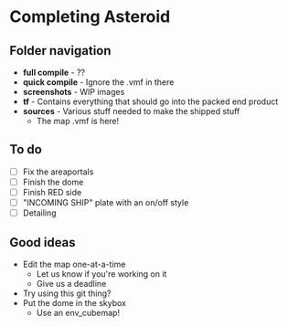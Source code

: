 # Completing Asteroid

## Folder navigation

* **full compile** - ??
* **quick compile** - Ignore the .vmf in there
* **screenshots** - WIP images
* **tf** - Contains everything that should go into the packed end product
* **sources** - Various stuff needed to make the shipped stuff
  * The map .vmf is here!

## To do

- [ ] Fix the areaportals
- [ ] Finish the dome
- [ ] Finish RED side
- [ ] "INCOMING SHIP" plate with an on/off style
- [ ] Detailing

## Good ideas

* Edit the map one-at-a-time
  * Let us know if you're working on it
  * Give us a deadline
* Try using this git thing?
* Put the dome in the skybox
  * Use an env_cubemap!
